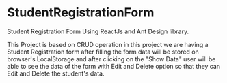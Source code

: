 # StudentRegistrationForm
Student Registration Form Using ReactJs and Ant Design library.

This Project is based on CRUD operation in this project we are having a Student Registration form after filling the form data will be stored on browser's
LocalStorage and after clicking on the "Show Data" user will be able to see the data of the form with Edit and Delete option so that they can Edit and Delete
the student's data.
